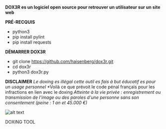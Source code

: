 **DOX3R es un logiciel open source pour retrouver un utilisateur sur un site web**

**PRÉ-RECQUIS** 

* python3
* pip install pylint
* pip install requests

**DÉMARRER DOX3R**

* git clone https://github.com/haisenberg/dox3r.git
* cd dox3r
* python3 dox3r.py

**DISCLAIMER**
*Le doxing es illégal cette outil es fais à but éducatif es pour un usage personnel*
*Voilà ce que prévoit le code pénal français pour les infractions en lien avec le doxing 
*Atteinte à la vie privée : enregistrement ou transmission de l'image ou des paroles d'une personne sans son consentement (peine : 1 an et 45.000 €)*
               
![alt text](https://ttm.sh/dK9.png)
               
DOXING TOOL            
               
               

